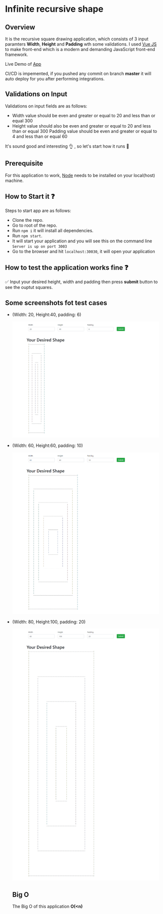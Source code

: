 # Infinite recursive shape

## Overview

It is the recursive square drawing application, which consists of 3 input paramters __Width__, __Height__ and __Padding__ wth some validations.
I used [Vue JS](https://vuejs.org/) to make front-end which is a modern and demanding JavaScript front-end framework.

Live Demo of [App](https://recursive-square-afzal.herokuapp.com/)

CI/CD is impemented, if you pushed any commit on branch __master__ it will auto deploy for you after performing integrations.


## Validations on Input

Validations on input fields are as follows: 

- Width value should be even and greater or equal to 20 and less than or equal 300
- Height value should also be even and greater or equal to 20 and less than or equal 300
Padding value should be even and greater or equal to 4 and less than or equal 60

 
It's sound good and interesting  :ok_hand: , so let's start how it runs :runner:

## Prerequisite

For this application to work, [Node](https://nodejs.org/en/) needs to be installed on your local(host) machine.

## How to Start it :question:

Steps to start app are as follows:

- Clone the repo.
- Go to root of the repo.
- Run `npm i` it will install all dependencies. 
- Run `npm start`.
- It will start your application and you will see this on the command line 
``Server is up on port 3003`` 
- Go to the browser and hit ``localhost:30030``, it will open your application

## How to test the application works fine :question:

:white_check_mark: Input your desired height, width and padding then press __submit__ button to see the ouptut squares.

## Some screenshots fot test cases

- (Width: 20, Height:40, padding: 6)

  ![image](20_40_6.png)

- (Width: 60, Height:60, padding: 10)

  ![image](60_60_10.png)

- (Width: 80, Height:100, padding: 20)

  ![image](80_100_20.png)

  ## Big O 
  
  The Big O of this application __O(<n)__